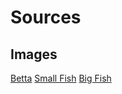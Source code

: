 # Sources
## Images
[Betta](https://www.clipartkey.com/view/oJoibm_transparent-beta-fish-png-blue-betta-fish-sticker/)
[Small Fish](https://pngtree.com/freepng/fish-for-display_5640267.html)
[Big Fish](https://pngtree.com/freepng/fish_5614059.html)
